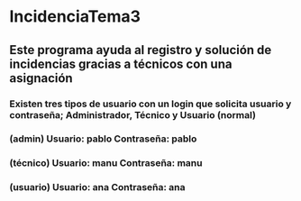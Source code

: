 # IncidenciaTema3
## Este programa ayuda al registro y solución de incidencias gracias a técnicos con una asignación
### Existen tres tipos de usuario con un login que solicita usuario y contraseña; Administrador, Técnico y Usuario (normal)
### (admin)   Usuario: pablo    Contraseña: pablo
### (técnico) Usuario: manu     Contraseña: manu
### (usuario) Usuario: ana      Contraseña: ana
